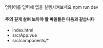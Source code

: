 명령어를 입력해 앱을 실행시켜보세요
npm run dev

#### 주의 깊게 살펴 보아야 할 파일들은 다음과 같습니다
- index.html
- src/App.vue
- src/components/*
